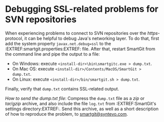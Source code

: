 # Debugging SSL-related problems for SVN repositories

When experiencing problems to connect to SVN repositories over the
*https*-protocol, it can be helpful to debug Java's networking layer. To
do that, first add the system property `javax.net.debug=ssl` to the
:EXTREF:smartgit.properties:EXTREF: file. After that, restart SmartGit
from the command line and pipe the output to a file:

-   On Windows: execute `<install-dir>\bin\smartgitc.exe > dump.txt`.
-   On Mac OS: execute
    `<install-dir>/Contents/MacOS/SmartGit > dump.txt`.
-   On Linux: execute `<install-dir>/bin/smartgit.sh > dump.txt`.

Finally, verify that `dump.txt` contains SSL-related output.

*How to send the dump.txt file*: Compress the `dump.txt` file as a *zip*
or *tar/gzip* archive, and also include the file `log.txt` from
:EXTREF:SmartGit's settings directory:EXTREF:. Send this archive, as
well as a short description of how to reproduce the problem, to
<smartgit@syntevo.com>.
